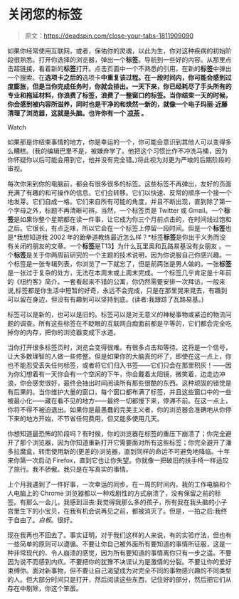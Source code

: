 # 关闭您的标签

> 原文：<https://deadspin.com/close-your-tabs-1811909090>

如果你经常使用互联网，或者，保佑你的灵魂，以此为生，你对这种疾病的初始阶段很熟悉。打开你选择的浏览器，弹出一个**标签**。导航到一些好的内容。从那里点击超链接，看着新的**标签**打开。点击页面中一个不熟悉的引用，在新的**标签**中弹出一个搜索。在**选项卡之后的**选项卡**中重复该过程。在一段时间内，你可能会感到过度膨胀，但是当你完成任务时，你就会排出。一天下来，你已经耗尽了手头所有的专业和拖延材料，你浪费了标签，浪费了一整窗口的标签。当你结束一天的时候，你会感到被内容所滋养，同时也是干净的和焕然一新的，就像一个电子玛丽·近藤清理了浏览器，这就是头脑。也许你有一个 [凉茶](http://adequateman.deadspin.com/have-a-nice-hot-cup-of-herbal-tea-1809858512) 。**

Watch

如果那是你结束事情的地方，你是幸运的一个，你可能会意识到其他人可以变得多么糟糕。(我的编辑巴里不是，被嫌弃学了。他把这个习惯比作不冲洗马桶，因为你怀疑你以后可能会用到它，他并没有完全错。)将此视为对更为严峻的后期阶段的审视。

每次你来到你的电脑前，都会有很多很多的标签。这些标签不再弹出，友好的页面充满了有趣的和可操作的信息。它们会转移。它们以快速、反常的顺序一个接一个地发芽。它们自成一格。它们来自所有可能的角度，并且不断出现，直到除了第一个字母之外，标题不再清晰可辨。当然，一个标签页是 Twitter 或 Gmail。一个**标签**是如果你整个星期都在读一件事，让它成为你三个月前点击的，在时间线过饱和之后。它很长，有点乏味，所以它会在一个标签上停留一段时间。但是一个**标签**也是*我想知道我 2002 年的跆拳道教练最近怎么样？*标签**标签**是你出于义务而没有关闭的朋友的文章。一个**标签**是T13】为什么瓦里奥和瓦路易基没有女朋友 。一个**标签**是关于你两周前研究的一个主题的技术说明，因为你说服自己你感兴趣。一个标签是一张专辑列表，你浏览了一下就忘了，但是前两张是男人做的。一张**标签**是一张过于复杂的处方，无法在本周末或上周末完成。一个标签几乎肯定是十年前的《纽约客》简介。一套看起来不错的公寓，你仍然需要安排一次拜访。一般来说,标签都是你生活中短暂的好奇，永远不会完成，只是在那里晃来晃去，有趣到可以留在身边，但没有有趣到可以坚持到底。(读者:我跟踪了瓦路易基。)

标签可以是新的，也可以是旧的。标签可以是对无意义的神秘事物或紧迫的物流问题的调查。所有这些标签在不眨眼的互联网白痴面前都是平等的，它们都会完全吃掉你的内存，把你的浏览器变成下水道。

当你打开很多标签页时，浏览会变得很难。有很多点击和等待。这将是一个信号，让大多数理智的人做一些修整。但是如果你的大脑真的坏了，即使在这一点上，你也不能忍受丢失任何标签，或者将它们归入书签——它们只会在那里积灰！——因为你幻想着有一天你会有一个空闲的下午，你会戴着太阳镜，微笑着，边走边冲浪，你会感觉很好，最终会抽出时间阅读所有那些很酷的东西。这种顽固的错觉是有后果的。当你维护大量的窗口，每个窗口都布满了标签，并且这些窗口中的一些被最小化——藏在看不见的地方——最终一切都慢下来，停滞不前。在这一点上，你将不得不被迫退出。如果你是最愚蠢的完美主义者，你的浏览器会准确地从你停下来的地方开始，不节省任何费用，但又能多使用几天。

你想知道最恐怖的阶段吗？有时候，你的浏览器在标签的重压下崩溃了；你完全避开了那个浏览器，因为你知道重新打开它需要面对所有这些标签；你完全避开了潘多拉魔盒，转而使用新的(更差的)浏览器，直到同样的命运不可避免地降临。十年来你第一次启动 Firefox，直到它也让你失望。你就像一把破旧的扶手椅一样适应了旅行。我不骄傲。我只是在写真实的事情。

上个月我遇到了一件好事，一次幸运的同步。在一周的时间内，我的工作电脑和个人电脑上的 Chrome 浏览器都以一种戏剧性的方式崩溃了，没有保留之前的标签。有那么一会儿，我感到沮丧:我觉得我那么多的孩子，所有我在我头脑的小子宫里生下的小宝贝，在我有机会说再见之前，都被消灭了。但是，一拍之后:我终于自由了。*白板*。很好。

现在我再也不回去了。事实证明，对于我们这样的人来说，有的实验疗法，但也有一些简单的原则可以遵循。不要让你自己被外面所有要知道的事情所征服，这是一种非常现代的、令人崩溃的感觉，因为所有要知道的事情离你只有一步之遥。不要因为说不而感到内疚。不要把你的犹豫不决误认为是激情的分裂。不要让你的爱好束缚你。面对新事物，但不要让自己渴望成为对完全不同的事物感兴趣的不同类型的人。但大部分时间只是打开，然后阅读这些东西，记住好的部分，然后把它们从存在中剔除，你这个笨蛋。